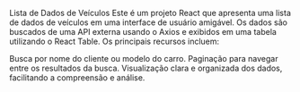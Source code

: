 
Lista de Dados de Veículos
Este é um projeto React que apresenta uma lista de dados de veículos em uma interface de usuário amigável. 
Os dados são buscados de uma API externa usando o Axios e exibidos em uma tabela utilizando o React Table. 
Os principais recursos incluem:

Busca por nome do cliente ou modelo do carro.
Paginação para navegar entre os resultados da busca.
Visualização clara e organizada dos dados, facilitando a compreensão e análise.
